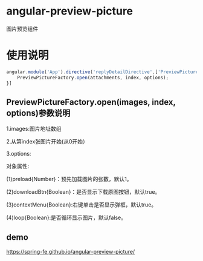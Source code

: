 # angular-preview-picture
图片预览组件

# 使用说明

```js
angular.module('App').directive('replyDetailDirective',['PreviewPictureFactory', function(PreviewPictureFactory){
    PreviewPictureFactory.open(attachments, index, options);
}]
```
## PreviewPictureFactory.open(images, index, options)参数说明

1.images:图片地址数组

2.从第index张图片开始(从0开始）

3.options:

对象属性:

(1)preload{Number}：预先加载图片的张数，默认1。

(2)downloadBtn{Boolean}：是否显示下载原图按钮，默认true。

(3)contextMenu{Boolean}:右键单击是否显示弹框，默认true。

(4)loop{Boolean}:是否循环显示图片，默认false。

## demo
https://spring-fe.github.io/angular-preview-picture/


